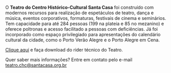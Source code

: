 O **Teatro do Centro Histórico-Cultural Santa Casa** foi construído com modernos recursos para realização de espetáculos de teatro, dança e música, eventos corporativos, formaturas, festivais de cinema e seminários. Tem capacidade para até 284 pessoas (199 na plateia e 85 no mezanino) e oferece poltronas e acesso facilitado a pessoas com deficiências. Já foi incorporado como espaço privilegiado para apresentações do calendário cultural da cidade, como o Porto Verão Alegre e o Porto Alegre em Cena.

[Clique aqui](https://www.chcsantacasa.org.br/wp-content/uploads/2023/03/rider-tecnico-teatro-chc.pdf) e faça download do rider técnico do Teatro.

Quer saber mais informações? Entre em contato pelo e-mail teatro.chc@santacasa.org.br